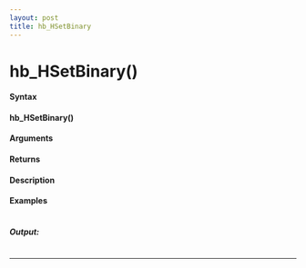 ```yaml
---
layout: post
title: hb_HSetBinary
---
```


# hb_HSetBinary()


#### Syntax

#### hb_HSetBinary()

#### Arguments

#### Returns

#### Description

#### Examples

```

```

##### Output:

```

```

---